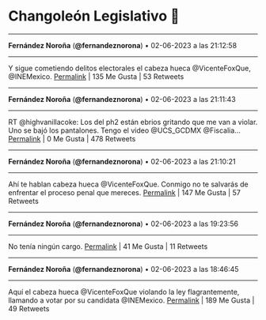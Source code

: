# Changoleón Legislativo 🙈
*****
**Fernández Noroña** (**@fernandeznorona**) • 02-06-2023 a las 21:12:58
*****
Y sigue cometiendo delitos electorales el cabeza hueca @VicenteFoxQue, @INEMexico.
[Permalink](https://twitter.com/fernandeznorona/status/1664862718694940672) | 135 Me Gusta | 53 Retweets
*****
**Fernández Noroña** (**@fernandeznorona**) • 02-06-2023 a las 21:11:43
*****
RT @highvanillacoke: Los del ph2 están ebrios gritando que me van a violar. Uno se bajó los pantalones. Tengo el video @UCS_GCDMX @Fiscalia…
[Permalink](https://twitter.com/fernandeznorona/status/1664862402553290753) | 0 Me Gusta | 478 Retweets
*****
**Fernández Noroña** (**@fernandeznorona**) • 02-06-2023 a las 21:10:21
*****
Ahí te hablan cabeza hueca @VicenteFoxQue. Conmigo no te salvarás de enfrentar el proceso penal que mereces.
[Permalink](https://twitter.com/fernandeznorona/status/1664862060432470017) | 147 Me Gusta | 57 Retweets
*****
**Fernández Noroña** (**@fernandeznorona**) • 02-06-2023 a las 19:23:56
*****
No tenía ningún cargo.
[Permalink](https://twitter.com/fernandeznorona/status/1664835279977324544) | 41 Me Gusta | 11 Retweets
*****
**Fernández Noroña** (**@fernandeznorona**) • 02-06-2023 a las 18:46:45
*****
Aquí el cabeza hueca @VicenteFoxQue violando la ley flagrantemente, llamando a votar por su candidata @INEMexico.
[Permalink](https://twitter.com/fernandeznorona/status/1664825923101945858) | 189 Me Gusta | 49 Retweets